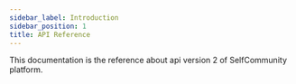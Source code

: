 ```yaml
---
sidebar_label: Introduction
sidebar_position: 1
title: API Reference
---
```


This documentation is the reference about api version 2 of SelfCommunity platform.


